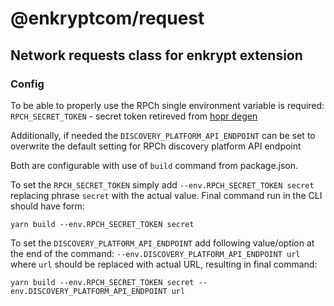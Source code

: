 # @enkryptcom/request

## Network requests class for enkrypt extension

### Config

To be able to properly use the RPCh single environment variable is required:
`RPCH_SECRET_TOKEN` - secret token retireved from [hopr degen](https://degen.rpch.net/)

Additionally, if needed the `DISCOVERY_PLATFORM_API_ENDPOINT` can be set to overwrite the default setting for RPCh discovery platform API endpoint

Both are configurable with use of `build` command from package.json.

To set the `RPCH_SECRET_TOKEN` simply add `--env.RPCH_SECRET_TOKEN secret` replacing phrase `secret` with the actual value.
Final command run in the CLI should have form:

`yarn build --env.RPCH_SECRET_TOKEN secret`

To set the `DISCOVERY_PLATFORM_API_ENDPOINT` add following value/option at the end of the command:
`--env.DISCOVERY_PLATFORM_API_ENDPOINT url` where `url` should be replaced with actual URL, resulting in final command:

`yarn build --env.RPCH_SECRET_TOKEN secret --env.DISCOVERY_PLATFORM_API_ENDPOINT url`
